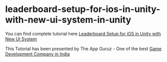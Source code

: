# leaderboard-setup-for-ios-in-unity-with-new-ui-system-in-unity

You can find complete tutorial here [Leaderboard Setup for iOS in Unity with New UI System](http://www.theappguruz.com/unity/leaderboard-setup-for-ios-in-unity-with-new-ui-system-in-unity/)

This Tutorial has been presented by The App Guruz - One of the best [Game Development Company in India](http://www.theappguruz.com/game-development/)
